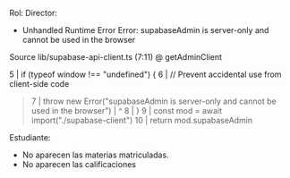 Rol:
Director:
- Unhandled Runtime Error
Error: supabaseAdmin is server-only and cannot be used in the browser

Source
lib/supabase-api-client.ts (7:11) @ getAdminClient

   5 |   if (typeof window !== "undefined") {
   6 |     // Prevent accidental use from client-side code
>  7 |     throw new Error("supabaseAdmin is server-only and cannot be used in the browser")
     |           ^
   8 |   }
   9 |   const mod = await import("./supabase-client")
  10 |   return mod.supabaseAdmin

Estudiante:
- No aparecen las materias matriculadas.
- No aparecen las calificaciones 